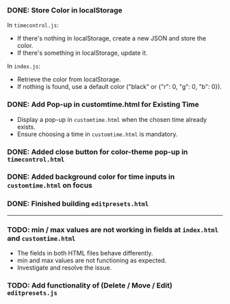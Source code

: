 ### DONE: Store Color in localStorage
In `timecontrol.js`:
- If there's nothing in localStorage, create a new JSON and store the color.
- If there's something in localStorage, update it.

In `index.js`:
- Retrieve the color from localStorage.
- If nothing is found, use a default color ("black" or {"r": 0, "g": 0, "b": 0}).

### DONE: Add Pop-up in customtime.html for Existing Time
- Display a pop-up in `customtime.html` when the chosen time already exists.
- Ensure choosing a time in `customtime.html` is mandatory.

### DONE: Added close button for color-theme pop-up in `timecontrol.html`

### DONE: Added background color for time inputs in `customtime.html` on focus

### DONE: Finished building `editpresets.html`

----------------------------------------------------------------------------------------

### TODO: min / max values are not working in fields at `index.html` and `customtime.html`
- The fields in both HTML files behave differently.
- min and max values are not functioning as expected.
- Investigate and resolve the issue.

### TODO: Add functionality of (Delete / Move / Edit)  `editpresets.js`

